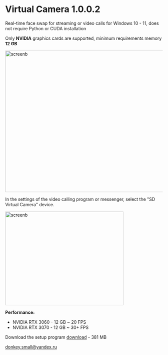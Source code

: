 # Virtual Camera 1.0.0.2

Real-time face swap for streaming or video calls for Windows 10 - 11, does not require Python or CUDA installation

Only <b>NVIDIA</b> graphics cards are supported, minimum requirements memory <b>12 GB</b>

<img width="532" height="450" alt="screenb" src="https://github.com/user-attachments/assets/bfa15f38-6952-4c0e-8e71-d2ca1b580bd7" />

<b> </b>
 
In the settings of the video calling program or messenger, select the "SD Virtual Camera" device.

<img width="378" height="298" alt="screenb" src="https://github.com/user-attachments/assets/4c01a39d-62b3-4b13-b9c8-384263c74a08" />

<b> </b>

<b>Performance:</b> 
<ul>
  <li>NVIDIA RTX 3060 - 12 GB ~ 20 FPS</li>
  <li>NVIDIA RTX 3070 - 12 GB ~ 30+ FPS</li>
</ul>

Download the setup program <a href="https://www.smalldonkey.net/vcamera_setup.exe">download</a> - 381 МB

donkey.small@yandex.ru
